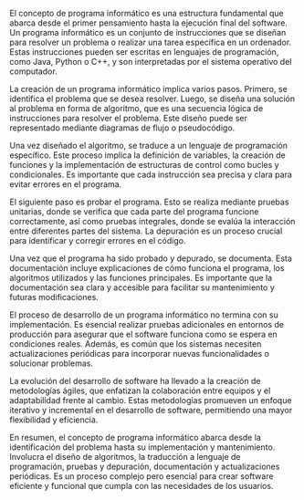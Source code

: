 El concepto de programa informático es una estructura fundamental que abarca desde el primer pensamiento hasta la ejecución final del software. Un programa informático es un conjunto de instrucciones que se diseñan para resolver un problema o realizar una tarea específica en un ordenador. Estas instrucciones pueden ser escritas en lenguajes de programación, como Java, Python o C++, y son interpretadas por el sistema operativo del computador.

La creación de un programa informático implica varios pasos. Primero, se identifica el problema que se desea resolver. Luego, se diseña una solución al problema en forma de algoritmo, que es una secuencia lógica de instrucciones para resolver el problema. Este diseño puede ser representado mediante diagramas de flujo o pseudocódigo.

Una vez diseñado el algoritmo, se traduce a un lenguaje de programación específico. Este proceso implica la definición de variables, la creación de funciones y la implementación de estructuras de control como bucles y condicionales. Es importante que cada instrucción sea precisa y clara para evitar errores en el programa.

El siguiente paso es probar el programa. Esto se realiza mediante pruebas unitarias, donde se verifica que cada parte del programa funcione correctamente, así como pruebas integrales, donde se evalúa la interacción entre diferentes partes del sistema. La depuración es un proceso crucial para identificar y corregir errores en el código.

Una vez que el programa ha sido probado y depurado, se documenta. Esta documentación incluye explicaciones de cómo funciona el programa, los algoritmos utilizados y las funciones principales. Es importante que la documentación sea clara y accesible para facilitar su mantenimiento y futuras modificaciones.

El proceso de desarrollo de un programa informático no termina con su implementación. Es esencial realizar pruebas adicionales en entornos de producción para asegurar que el software funciona como se espera en condiciones reales. Además, es común que los sistemas necesiten actualizaciones periódicas para incorporar nuevas funcionalidades o solucionar problemas.

La evolución del desarrollo de software ha llevado a la creación de metodologías ágiles, que enfatizan la colaboración entre equipos y el adaptabilidad frente al cambio. Estas metodologías promueven un enfoque iterativo y incremental en el desarrollo de software, permitiendo una mayor flexibilidad y eficiencia.

En resumen, el concepto de programa informático abarca desde la identificación del problema hasta su implementación y mantenimiento. Involucra el diseño de algoritmos, la traducción a lenguaje de programación, pruebas y depuración, documentación y actualizaciones periódicas. Es un proceso complejo pero esencial para crear software eficiente y funcional que cumpla con las necesidades de los usuarios.
